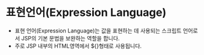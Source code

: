 # 표현언어(Expression Language)
  - 표현 언어(Expression Language)는 값을 표현하는 데 사용되는 스크립트 언어로서 JSP의 기본 문법을 보완하는 역할을 합니다.
  - 주로 JSP 내부의 HTML영역에서 ${}형태로 사용됩니다.
